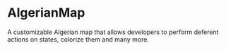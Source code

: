 # AlgerianMap
A customizable Algerian map that allows developers to perform deferent actions on states, colorize them and many more.
